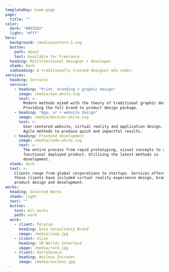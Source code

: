 ```yaml
---
templateKey: home-page
page:
  title: ""
color:
  dark: "#0032D2"
  light: "#fff"
hero:
  background: /media/pattern-1.svg
  button:
    path: about
    text: Available for Freelance
  heading: Multifunctional designer + developer.
  shade: dark
  subheading: A traditionally trained designer who codes.
services:
  heading: Services
  service:
    - heading: "Print, branding + graphic design"
      image: /media/eye-white.svg
      text: >-
        Modern methods mixed with the theory of traditional graphic design.
        Providing the full brand to product design package.
    - heading: "App, vr + website design"
      image: /media/devices-white.svg
      text: >-
        User-centered website, virtual reality and application design. Using
        Agile methods to produce quick and impactful results.
    - heading: Frontend development
      image: /media/code-white.svg
      text: >-
        The entire process from rapid prototyping, visual concepts to a fully
        functional deployed product. Utilising the latest methods in
        development.
  shade: dark
  text: >-
    Clients range from global corporations to startups. Services offered to
    these clients have included virtual reality experience design, branding,
    product design and development.
works:
  heading: Selected Works
  shade: light
  text: ""
  button:
    text: All works
    path: work
  work:
    - client: Pelatum
      heading: Data Consultancy Brand
      image: /media/jump.jpg
    - client: Viion
      heading: VR Worlds Interface
      image: /media/rock.jpg
    - client: AstraZeneca
      heading: Nucleus Intranet
      image: /media/nucleus.jpg
---
```

